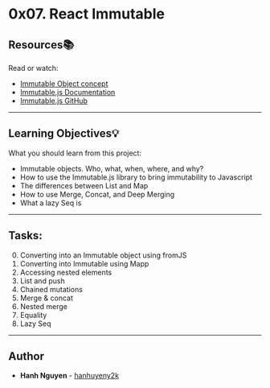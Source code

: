 # 0x07. React Immutable

## Resources:books:
Read or watch:
* [Immutable Object concept](https://intranet.hbtn.io/rltoken/iCzkEHd9UHXDe1SQU7N5sw)
* [Immutable.js Documentation](https://intranet.hbtn.io/rltoken/7pjA3Ck0krtBXMbQWj_SAQ)
* [Immutable.js GitHub](https://intranet.hbtn.io/rltoken/sFez1GEIXOr7lCrk1MBTwg)

---
## Learning Objectives:bulb:
What you should learn from this project:
* Immutable objects. Who, what, when, where, and why?
* How to use the Immutable.js library to bring immutability to Javascript
* The differences between List and Map
* How to use Merge, Concat, and Deep Merging
* What a lazy Seq is

---
## Tasks:
0) Converting into an Immutable object using fromJS
1) Converting into Immutable using Mapp
2) Accessing nested elements
3) List and push
4) Chained mutations
5) Merge & concat
6) Nested merge
7) Equality
8) Lazy Seq

---

## Author
* **Hanh Nguyen** - [hanhuyeny2k](github.com/hanhuyeny2k)
